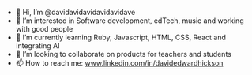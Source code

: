 - 👋 Hi, I’m @davidavidavidavidavidave
- 👀 I’m interested in Software development, edTech, music and working with good people
- 🌱 I’m currently learning Ruby, Javascript, HTML, CSS, React and integrating AI
- 💞️ I’m looking to collaborate on products for teachers and students
- 📫 How to reach me: www.linkedin.com/in/davidedwardhickson

<!---
davidavidavidavidavidave/davidavidavidavidavidave is a ✨ special ✨ repository because its `README.md` (this file) appears on your GitHub profile.
You can click the Preview link to take a look at your changes.
--->
